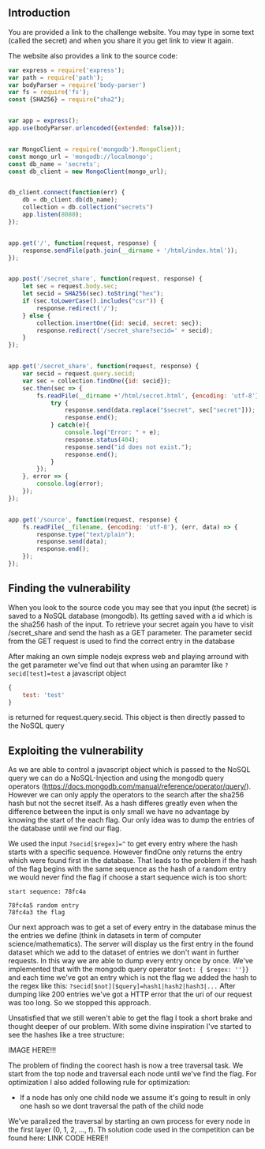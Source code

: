 ## Introduction
You are provided a link to the challenge website. You may type in some text (called the secret) and when you share it you get link to view it again. 

The website also provides a link to the source code:

```javascript
var express = require('express');
var path = require('path');
var bodyParser = require('body-parser')
var fs = require('fs');
const {SHA256} = require("sha2");


var app = express();
app.use(bodyParser.urlencoded({extended: false}));


var MongoClient = require('mongodb').MongoClient;
const mongo_url = 'mongodb://localmongo';
const db_name = 'secrets';
const db_client = new MongoClient(mongo_url);


db_client.connect(function(err) { 
    db = db_client.db(db_name);
    collection = db.collection("secrets")
    app.listen(8080);
});


app.get('/', function(request, response) {
    response.sendFile(path.join(__dirname + '/html/index.html'));
});


app.post('/secret_share', function(request, response) {
    let sec = request.body.sec;
    let secid = SHA256(sec).toString("hex");
    if (sec.toLowerCase().includes("csr")) {
        response.redirect('/');
    } else {
        collection.insertOne({id: secid, secret: sec});
        response.redirect('/secret_share?secid=' + secid);
    }
});


app.get('/secret_share', function(request, response) {
    var secid = request.query.secid;
    var sec = collection.findOne({id: secid});
    sec.then(sec => {
        fs.readFile(__dirname +'/html/secret.html', {encoding: 'utf-8'}, (err, data) => {
            try {
                response.send(data.replace("$secret", sec["secret"]));
                response.end();
            } catch(e){
                console.log("Error: " + e);
                response.status(404);
                response.send("id does not exist.");
                response.end();
            }
        });        
    }, error => {
        console.log(error);
    });
});


app.get('/source', function(request, response) {
    fs.readFile(__filename, {encoding: 'utf-8'}, (err, data) => {
        response.type("text/plain");
        response.send(data);
        response.end();
    });
});
```

## Finding the vulnerability
When you look to the source code you may see that you input (the secret) is saved to a NoSQL database (mongodb). Its getting saved with a id which is the sha256 hash of the input.
To retrieve your secret again you have to visit /secret_share and send the hash as a GET parameter. The parameter secid from the GET request is used to find the correct entry in the database

After making an own simple nodejs express web and playing arround with the get parameter we've find out that when using an paramter like ```?secid[test]=test``` a javascript object 
```javascript
{
    test: 'test'
}
```
is returned for request.query.secid. This object is then directly passed to the NoSQL query

## Exploiting the vulnerability
As we are able to control a javascript object which is passed to the NoSQL query we can do a NoSQL-Injection and using the mongodb query operators (https://docs.mongodb.com/manual/reference/operator/query/).
However we can only apply the operators to the search after the sha256 hash but not the secret itself. 
As a hash differes greatly even when the difference between the input is only small we have no advantage by knowing the start of the each flag. 
Our only idea was to dump the entries of the database until we find our flag.

We used the input ```?secid[$regex]=^``` to get every entry where the hash starts with a specific sequence. 
However findOne only returns the entry which were found first in the database.
That leads to the problem if the hash of the flag begins with the same sequence as the hash of a random entry we would never find the flag if choose a start sequence wich is too short:
```
start sequence: 78fc4a

78fc4a5 random entry
78fc4a3 the flag
```

Our next approach was to get a set of every entry in the database minus the the entries we define (think in datasets in term of computer science/mathematics).
The server will display us the first entry in the found dataset which we add to the dataset of entries we don't want in further requests.
In this way we are able to dump every entry once by once.
We've implemented that with the mongodb query operator  ```$not: { $regex: ''}}``` and each time we've got an entry which is not the flag we added the hash to the regex like this:
```?secid[$not][$query]=hash1|hash2|hash3|...```
After dumping like 200 entries we've got a HTTP error that the uri of our request was too long. So we stopped this approach.

Unsatisfied that we still weren't able to get the flag I took a short brake and thought deeper of our problem. 
With some divine inspiration I've started to see the hashes like a tree structure:

IMAGE HERE!!!

The problem of finding the coorect hash is now a tree traversal task. We start from the top node and traversal each node until we've find the flag. 
For optimization I also added following rule for optimization:

* If a node has only one child node we assume it's going to result in only one hash so we dont traversal the path of the child node

We've paralized the traversal by starting an own process for every node in the first layer (0, 1, 2, ..., f). Th solution code used in the competition can be found here: LINK CODE HERE!!
